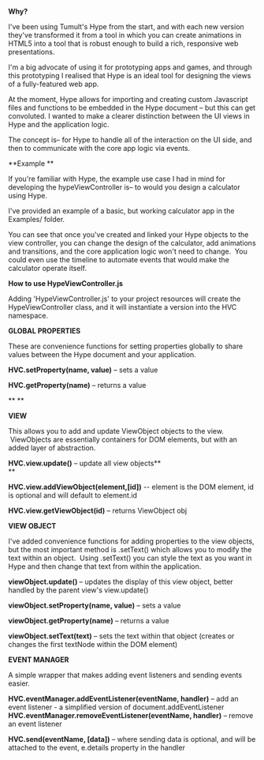 **Why?**


I've been using Tumult's Hype from the start, and with each new version
they've transformed it from a tool in which you can create animations in HTML5
into a tool that is robust enough to build a rich, responsive web
presentations.

  

I'm a big advocate of using it for prototyping apps and games, and through
this prototyping I realised that Hype is an ideal tool for designing the views
of a fully-featured web app.

  

At the moment, Hype allows for importing and creating custom Javascript files
and functions to be embedded in the Hype document – but this can get
convoluted. I wanted to make a clearer distinction between the UI views in
Hype and the application logic.

  

The concept is– for Hype to handle all of the interaction on the UI side, and
then to communicate with the core app logic via events.

  

**Example **


If you're familiar with Hype, the example use case I had in mind for
developing the hypeViewController is– to would you design a calculator using
Hype. 

I've provided an example of a basic, but working calculator app in the
Examples/ folder. 

You can see that once you've created and linked your Hype objects to the view
controller, you can change the design of the calculator, add animations and
transitions, and the core application logic won't need to change.  You could
even use the timeline to automate events that would make the calculator
operate itself.

**How to use HypeViewController.js**

Adding 'HypeViewController.js' to your project resources will create the
HypeViewController class, and it will instantiate a version into the HVC
namespace.


**GLOBAL PROPERTIES**

These are convenience functions for setting properties globally to share
values between the Hype document and your application.

**HVC.setProperty(name, value)** – sets a value

**HVC.getProperty(name)** – returns a value

**
**

**VIEW**

This allows you to add and update ViewObject objects to the view.  ViewObjects
are essentially containers for DOM elements, but with an added layer of
abstraction.

  

**HVC.view.update()** – update all view objects**  
**

**HVC.view.addViewObject(element,[id])** -- element is the DOM element, id is optional and will default to element.id

**HVC.view.getViewObject(id)** – returns ViewObject obj

  

**VIEW OBJECT**

I've added convenience functions for adding properties to the view objects,
but the most important method is .setText() which allows you to modify the
text within an object.  Using .setText() you can style the text as you want in
Hype and then change that text from within the application.

  

**viewObject.update()** – updates the display of this view object, better handled by the parent view's view.update()

**viewObject.setProperty(name, value)** – sets a value

**viewObject.getProperty(name)** – returns a value

  

**viewObject.setText(text)** – sets the text within that object (creates or changes the first textNode within the DOM element)

  

**EVENT MANAGER**

A simple wrapper that makes adding event listeners and sending events easier.

**HVC.eventManager.addEventListener(eventName, handler)** – add an event listener - a simplified version of document.addEventListener
**HVC.eventManager.removeEventListener(eventName, handler)** – remove an event listener

**HVC.send(eventName, [data])** – where sending data is optional, and will be attached to the event, e.details property in the handler
